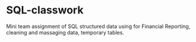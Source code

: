 # SQL-classwork

Mini team assignment of SQL structured data using for Financial Reporting, cleaning and massaging data, temporary tables.
